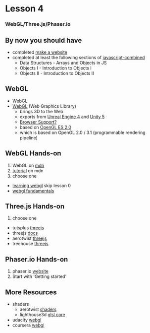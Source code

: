 # Lesson 4
### WebGL/Three.js/Phaser.io



## By now you should have
- completed [make a website](https://www.codecademy.com/skills/make-a-website)
- completed at least the following sections of [javascript-combined](https://www.codecademy.com/en/tracks/javascript-combined)
  - Data Structures - Arrays and Objects in JS
  - Objects I - Introduction to Objects I
  - Objects II - Introduction to Objects II



## WebGL

- WebGL
- [WebGL](https://developer.mozilla.org/en-US/docs/Web/API/WebGL_API) (Web Graphics Library)
  - brings 3D to the Web
  - exports from [Unreal Engine 4](https://blog.mozilla.org/blog/2015/02/24/unreal-engine-4-7-binary-release-includes-html5-export-3/) and [Unity 5](https://blog.mozilla.org/blog/2015/03/03/unity-5-ships-and-brings-one-click-webgl-export-to-legions-of-game-developers/)
  - [Browser Support?](https://get.webgl.org/)
  - based on [OpenGL ES 2.0](https://en.wikipedia.org/wiki/OpenGL_ES#OpenGL_ES_2.0)
  - which is based on OpenGL 2.0 / 3.1 (programmable rendering pipeline)



## WebGL Hands-on

1. WebGL on [mdn](https://developer.mozilla.org/en-US/docs/Web/API/WebGL_API)
2. [tutorial](https://developer.mozilla.org/en-US/docs/Web/API/WebGL_API/Tutorial) on mdn
3. choose one
  - [learning webgl](http://learningwebgl.com/blog/?page_id=1217) skip lesson 0
  - [webgl fundamentals](http://webglfundamentals.org/)



## Three.js Hands-on

1. choose one
  - tutsplus [threejs](http://code.tutsplus.com/tutorials/webgl-with-threejs-basics--net-35688)
  - threejs [docs](http://threejs.org/docs/#Manual/Introduction/Creating_a_scene)
  - aerotwist [threejs](https://aerotwist.com/tutorials/getting-started-with-three-js/)
  - treehouse [threejs](http://blog.teamtreehouse.com/the-beginners-guide-to-three-js)



## Phaser.io Hands-on

1. phaser.io [website](http://phaser.io/learn)
2. Start with 'Getting started'



## More Resources
- shaders
  - aerotwist [shaders](https://aerotwist.com/tutorials/an-introduction-to-shaders-part-1/)
  - lighthouse3d [glsl core](http://www.lighthouse3d.com/tutorials/glsl-tutorial/glsl-core-tutorial-index/)
- udacity [webgl](https://www.udacity.com/course/interactive-3d-graphics--cs291)
- coursera [webgl](https://www.coursera.org/course/webgl)
